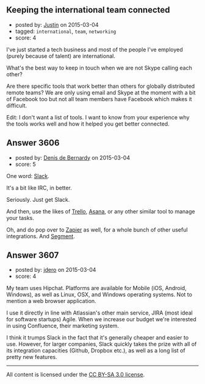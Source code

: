 ## Keeping the international team connected

- posted by: [Justin](https://stackexchange.com/users/2590713/justin) on 2015-03-04
- tagged: `international`, `team`, `networking`
- score: 4

<p>I've just started a tech business and most of the people I've employed (purely because of talent) are international. </p>

<p>What's the best way to keep in touch when we are not Skype calling each other? </p>

<p>Are there specific tools that work better than others for globally distributed remote teams? We are only using email and Skype at the moment with a bit of Facebook too but not all team members have Facebook which makes it difficult. </p>

<p>Edit: I don't want a list of tools. I want to know from your experience why the tools works well and how it helped you get better connected. </p>



## Answer 3606

- posted by: [Denis de Bernardy](https://stackexchange.com/users/182468/denis-de-bernardy) on 2015-03-04
- score: 5

<p>One word: <a href="https://slack.com">Slack</a>.</p>

<p>It's a bit like IRC, in better.</p>

<p>Seriously. Just get Slack.</p>

<p>And then, use the likes of <a href="https://trello.com">Trello</a>, <a href="https://asana.com">Asana</a>, or any other similar tool to manage your tasks.</p>

<p>Oh, and do pop over to <a href="https://zapier.com">Zapier</a> as well, for a whole bunch of other useful integrations. And <a href="https://segment.com">Segment</a>.</p>



## Answer 3607

- posted by: [jdero](https://stackexchange.com/users/1972448/jdero) on 2015-03-04
- score: 4

<p>My team uses Hipchat. Platforms are available for Mobile (iOS, Android, Windows), as well as Linux, OSX, and Windows operating systems. Not to mention a web browser application.</p>

<p>I use it directly in line with Atlassian's other main service, JIRA (most ideal for software startups) Agile. When we increase our budget we're interested in using Confluence, their marketing system.</p>

<p>I think it trumps Slack in the fact that it's generally cheaper and easier to use. However, for larger companies, Slack quickly takes the prize with all of its integration capacities (Github, Dropbox etc.), as well as a long list of pretty new features.</p>




---

All content is licensed under the [CC BY-SA 3.0 license](https://creativecommons.org/licenses/by-sa/3.0/).
